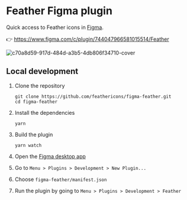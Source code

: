# Feather Figma plugin

Quick access to Feather icons in [Figma](https://figma.com).

👉 https://www.figma.com/c/plugin/744047966581015514/Feather


![c70a8d59-917d-484d-a3b5-4db806f34710-cover](https://user-images.githubusercontent.com/4608155/63215499-2d7cc300-c0dc-11e9-9bfa-31567ab6e700.png)

## Local development

1. Clone the repository

   ```shell
   git clone https://github.com/feathericons/figma-feather.git
   cd figma-feather
   ```

1. Install the dependencies

   ```shell
   yarn
   ```

1. Build the plugin

   ```
   yarn watch
   ```

1. Open the [Figma desktop app](https://www.figma.com/downloads/)

1. Go to `Menu > Plugins > Development > New Plugin...`

1. Choose `figma-feather/manifest.json`

1. Run the plugin by going to `Menu > Plugins > Development > Feather`
